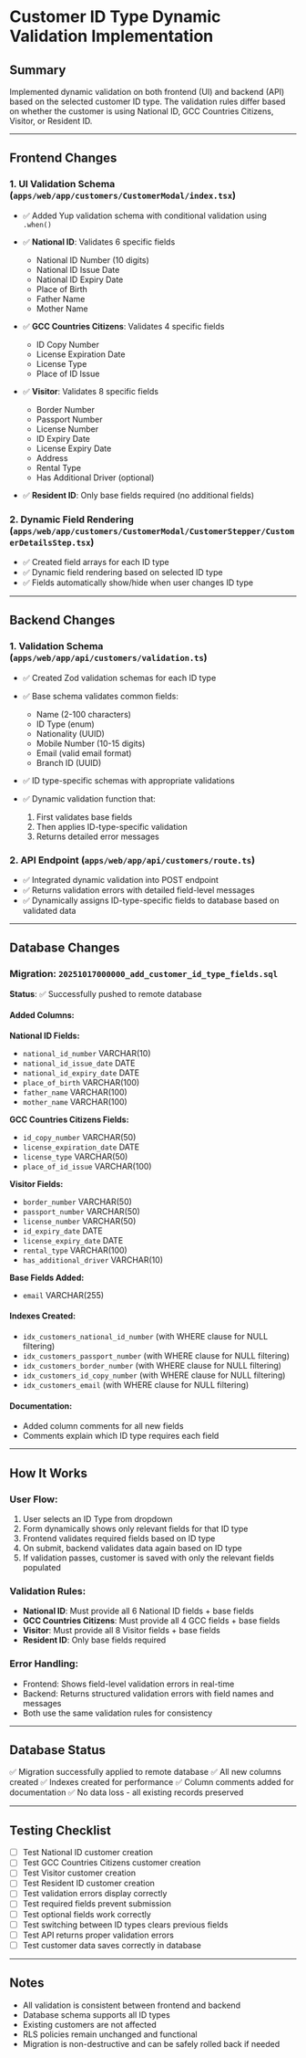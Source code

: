# Customer ID Type Dynamic Validation Implementation

## Summary
Implemented dynamic validation on both frontend (UI) and backend (API) based on the selected customer ID type. The validation rules differ based on whether the customer is using National ID, GCC Countries Citizens, Visitor, or Resident ID.

---

## Frontend Changes

### 1. UI Validation Schema (`apps/web/app/customers/CustomerModal/index.tsx`)
- ✅ Added Yup validation schema with conditional validation using `.when()`
- ✅ **National ID**: Validates 6 specific fields
  - National ID Number (10 digits)
  - National ID Issue Date
  - National ID Expiry Date
  - Place of Birth
  - Father Name
  - Mother Name

- ✅ **GCC Countries Citizens**: Validates 4 specific fields
  - ID Copy Number
  - License Expiration Date
  - License Type
  - Place of ID Issue

- ✅ **Visitor**: Validates 8 specific fields
  - Border Number
  - Passport Number
  - License Number
  - ID Expiry Date
  - License Expiry Date
  - Address
  - Rental Type
  - Has Additional Driver (optional)

- ✅ **Resident ID**: Only base fields required (no additional fields)

### 2. Dynamic Field Rendering (`apps/web/app/customers/CustomerModal/CustomerStepper/CustomerDetailsStep.tsx`)
- ✅ Created field arrays for each ID type
- ✅ Dynamic field rendering based on selected ID type
- ✅ Fields automatically show/hide when user changes ID type

---

## Backend Changes

### 1. Validation Schema (`apps/web/app/api/customers/validation.ts`)
- ✅ Created Zod validation schemas for each ID type
- ✅ Base schema validates common fields:
  - Name (2-100 characters)
  - ID Type (enum)
  - Nationality (UUID)
  - Mobile Number (10-15 digits)
  - Email (valid email format)
  - Branch ID (UUID)

- ✅ ID type-specific schemas with appropriate validations
- ✅ Dynamic validation function that:
  1. First validates base fields
  2. Then applies ID-type-specific validation
  3. Returns detailed error messages

### 2. API Endpoint (`apps/web/app/api/customers/route.ts`)
- ✅ Integrated dynamic validation into POST endpoint
- ✅ Returns validation errors with detailed field-level messages
- ✅ Dynamically assigns ID-type-specific fields to database based on validated data

---

## Database Changes

### Migration: `20251017000000_add_customer_id_type_fields.sql`
**Status**: ✅ Successfully pushed to remote database

#### Added Columns:

**National ID Fields:**
- `national_id_number` VARCHAR(10)
- `national_id_issue_date` DATE
- `national_id_expiry_date` DATE
- `place_of_birth` VARCHAR(100)
- `father_name` VARCHAR(100)
- `mother_name` VARCHAR(100)

**GCC Countries Citizens Fields:**
- `id_copy_number` VARCHAR(50)
- `license_expiration_date` DATE
- `license_type` VARCHAR(50)
- `place_of_id_issue` VARCHAR(100)

**Visitor Fields:**
- `border_number` VARCHAR(50)
- `passport_number` VARCHAR(50)
- `license_number` VARCHAR(50)
- `id_expiry_date` DATE
- `license_expiry_date` DATE
- `rental_type` VARCHAR(100)
- `has_additional_driver` VARCHAR(10)

**Base Fields Added:**
- `email` VARCHAR(255)

#### Indexes Created:
- `idx_customers_national_id_number` (with WHERE clause for NULL filtering)
- `idx_customers_passport_number` (with WHERE clause for NULL filtering)
- `idx_customers_border_number` (with WHERE clause for NULL filtering)
- `idx_customers_id_copy_number` (with WHERE clause for NULL filtering)
- `idx_customers_email` (with WHERE clause for NULL filtering)

#### Documentation:
- Added column comments for all new fields
- Comments explain which ID type requires each field

---

## How It Works

### User Flow:
1. User selects an ID Type from dropdown
2. Form dynamically shows only relevant fields for that ID type
3. Frontend validates required fields based on ID type
4. On submit, backend validates data again based on ID type
5. If validation passes, customer is saved with only the relevant fields populated

### Validation Rules:
- **National ID**: Must provide all 6 National ID fields + base fields
- **GCC Countries Citizens**: Must provide all 4 GCC fields + base fields
- **Visitor**: Must provide all 8 Visitor fields + base fields
- **Resident ID**: Only base fields required

### Error Handling:
- Frontend: Shows field-level validation errors in real-time
- Backend: Returns structured validation errors with field names and messages
- Both use the same validation rules for consistency

---

## Database Status
✅ Migration successfully applied to remote database
✅ All new columns created
✅ Indexes created for performance
✅ Column comments added for documentation
✅ No data loss - all existing records preserved

---

## Testing Checklist
- [ ] Test National ID customer creation
- [ ] Test GCC Countries Citizens customer creation
- [ ] Test Visitor customer creation
- [ ] Test Resident ID customer creation
- [ ] Test validation errors display correctly
- [ ] Test required fields prevent submission
- [ ] Test optional fields work correctly
- [ ] Test switching between ID types clears previous fields
- [ ] Test API returns proper validation errors
- [ ] Test customer data saves correctly in database

---

## Notes
- All validation is consistent between frontend and backend
- Database schema supports all ID types
- Existing customers are not affected
- RLS policies remain unchanged and functional
- Migration is non-destructive and can be safely rolled back if needed

